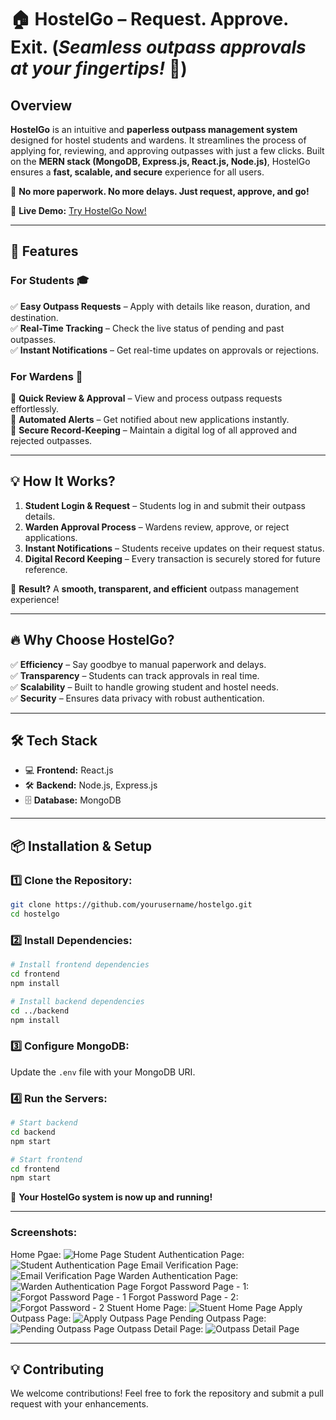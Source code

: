 # 🏠 HostelGo – Request. Approve. Exit. (*Seamless outpass approvals at your fingertips!* 🚀)

## Overview  
**HostelGo** is an intuitive and **paperless outpass management system** designed for hostel students and wardens. It streamlines the process of applying for, reviewing, and approving outpasses with just a few clicks. Built on the **MERN stack (MongoDB, Express.js, React.js, Node.js)**, HostelGo ensures a **fast, scalable, and secure** experience for all users.  

🎯 **No more paperwork. No more delays. Just request, approve, and go!**  

🔗 **Live Demo:** [Try HostelGo Now!](https://outpass-system.netlify.app/)  

---

## 🚀 Features  

### For Students 🎓  
✅ **Easy Outpass Requests** – Apply with details like reason, duration, and destination.  
✅ **Real-Time Tracking** – Check the live status of pending and past outpasses.  
✅ **Instant Notifications** – Get real-time updates on approvals or rejections.  

### For Wardens 🏫  
🔎 **Quick Review & Approval** – View and process outpass requests effortlessly.  
🔔 **Automated Alerts** – Get notified about new applications instantly.  
📜 **Secure Record-Keeping** – Maintain a digital log of all approved and rejected outpasses.  

---

## 💡 How It Works?  

1. **Student Login & Request** – Students log in and submit their outpass details.  
2. **Warden Approval Process** – Wardens review, approve, or reject applications.  
3. **Instant Notifications** – Students receive updates on their request status.  
4. **Digital Record Keeping** – Every transaction is securely stored for future reference.  

🎯 **Result?** A **smooth, transparent, and efficient** outpass management experience!  

---

## 🔥 Why Choose HostelGo?  

✅ **Efficiency** – Say goodbye to manual paperwork and delays.  
✅ **Transparency** – Students can track approvals in real time.  
✅ **Scalability** – Built to handle growing student and hostel needs.  
✅ **Security** – Ensures data privacy with robust authentication.  

---

## 🛠️ Tech Stack  

- 💻 **Frontend:** React.js  
- 🛠 **Backend:** Node.js, Express.js  
- 🗄 **Database:** MongoDB  

---

## 📦 Installation & Setup  

### 1️⃣ Clone the Repository:  
```bash
git clone https://github.com/yourusername/hostelgo.git
cd hostelgo
```

### 2️⃣ Install Dependencies:  
```bash
# Install frontend dependencies
cd frontend
npm install

# Install backend dependencies
cd ../backend
npm install
```

### 3️⃣ Configure MongoDB:  
Update the `.env` file with your MongoDB URI.  

### 4️⃣ Run the Servers:  
```bash
# Start backend
cd backend
npm start

# Start frontend
cd frontend
npm start
```

🚀 **Your HostelGo system is now up and running!**  


---

### Screenshots:
Home Pgae:
![Home Page](https://github.com/github-arjav/College-Outpass-System/assets/104684401/3d6e13d6-529e-484c-879c-f56ef2b22771)
Student Authentication Page:
![Student Authentication Page](https://github.com/github-arjav/College-Outpass-System/assets/104684401/b6888937-439e-4070-8f77-eb2ddd52eec3)
Email Verification Page:
![Email Verification Page](https://github.com/github-arjav/College-Outpass-System/assets/104684401/e636d74d-d8c6-4326-9a8c-a44521753be5)
Warden Authentication Page:
![Warden Authentication Page](https://github.com/github-arjav/College-Outpass-System/assets/104684401/cd32b6ea-d1b3-47bd-a1fd-88efdf70dc52)
Forgot Password Page - 1:
![Forgot Password Page - 1](https://github.com/github-arjav/College-Outpass-System/assets/104684401/64ddbceb-0582-44d1-8a67-b1c39f1fbc39)
Forgot Password Page - 2:
![Forgot Password - 2](https://github.com/github-arjav/College-Outpass-System/assets/104684401/1eafaba9-d1c3-4ba3-b521-907f5f1d9639)
Stuent Home Page:
![Stuent Home Page](https://github.com/github-arjav/College-Outpass-System/assets/104684401/c828b1ea-da64-403e-bd99-c19afca78ea7)
Apply Outpass Page:
![Apply Outpass Page](https://github.com/github-arjav/College-Outpass-System/assets/104684401/9ccdf6c8-35cd-4922-85d4-1edc2ca2e476)
Pending Outpass Page:
![Pending Outpass Page](https://github.com/github-arjav/College-Outpass-System/assets/104684401/aa5da0dd-b3ac-4e4f-acc7-b9372a717411)
Outpass Detail Page:
![Outpass Detail Page](https://github.com/github-arjav/College-Outpass-System/assets/104684401/7c65c829-e292-44e3-96bb-6eebde54c4de)

---

## 💡 Contributing  
We welcome contributions! Feel free to fork the repository and submit a pull request with your enhancements.  

